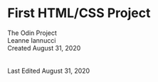 <h1>First HTML/CSS Project</h1>
<p>
The Odin Project<br>
Leanne Iannucci<br>
Created August 31, 2020<br>
<br><br>
Last Edited August 31, 2020<br>
  </p>
